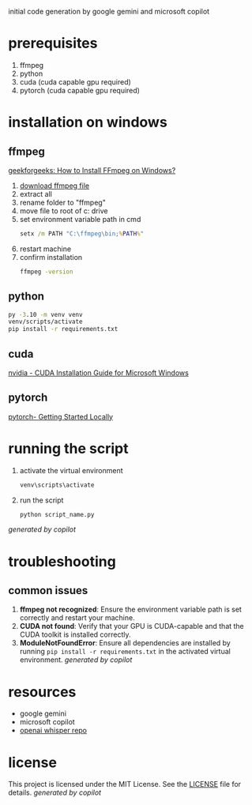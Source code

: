 initial code generation by google gemini and microsoft copilot

# prerequisites
1. ffmpeg
1. python
1. cuda (cuda capable gpu required)
1. pytorch (cuda capable gpu required)

# installation on windows
## ffmpeg
[geekforgeeks: How to Install FFmpeg on Windows?](https://www.geeksforgeeks.org/how-to-install-ffmpeg-on-windows/)
1. [download ffmpeg file](https://www.gyan.dev/ffmpeg/builds/ffmpeg-git-full.7z)
1. extract all
1. rename folder to "ffmpeg"
1. move file to root of c: drive
1. set environment variable path in cmd
    ```cmd
    setx /m PATH "C:\ffmpeg\bin;%PATH%"
    ```
1. restart machine
1. confirm installation
    ```cmd
    ffmpeg -version
    ```

## python
```cmd
py -3.10 -m venv venv
venv/scripts/activate
pip install -r requirements.txt
```

## cuda
[nvidia - CUDA Installation Guide for Microsoft Windows](https://docs.nvidia.com/cuda/cuda-installation-guide-microsoft-windows/index.html)

## pytorch
[pytorch- Getting Started Locally](https://pytorch.org/get-started/locally/#supported-windows-distributions)

# running the script
1. activate the virtual environment
    ```cmd
    venv\scripts\activate
    ```
1. run the script
    ```cmd
    python script_name.py
    ```
*generated by copilot*

# troubleshooting
## common issues
1. **ffmpeg not recognized**: Ensure the environment variable path is set correctly and restart your machine.
1. **CUDA not found**: Verify that your GPU is CUDA-capable and that the CUDA toolkit is installed correctly.
1. **ModuleNotFoundError**: Ensure all dependencies are installed by running `pip install -r requirements.txt` in the activated virtual environment.
*generated by copilot*

# resources
- google gemini
- microsoft copilot
- [openai whisper repo](https://github.com/openai/whisper)

# license
This project is licensed under the MIT License. See the [LICENSE](LICENSE) file for details.
*generated by copilot*